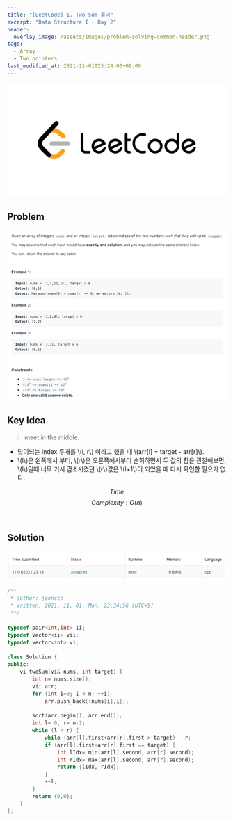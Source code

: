 ```yaml
---
title: "[LeetCode] 1. Two Sum 풀이"
excerpt: "Data Structure I - Day 2"
header:
  overlay_image: /assets/images/problem-solving-common-header.png
tags:
  - Array
  - Two pointers
last_modified_at: 2021-11-01T23:24:00+09:00
---
```

<a href="https://leetcode.com/">
    <img src="/assets/images/leetcode-logo.jpeg"/>
</a>

## Problem
<a href="https://leetcode.com/problems/two-sum/">
    <img src="/assets/images/leetcode-1.png"/>
</a>

<br/>

## Key Idea
> meet in the middle.

- 답이되는 index 두개를 \\(l, r\\) 이라고 했을 때 \\(arr[l] = target - arr[r]\\).
- \\(l\\)은 왼쪽에서 부터, \\(r\\)은 오른쪽에서부터 순회하면서 두 값의 합을 관찰해보면, \\(l\\)일때 너무 커서 감소시켰던 \\(r\\)값은 \\(l+1\\)이 되었을 때 다시 확인할 필요가 없다.

$$ Time $$ $$ Complexity: O(n) $$

<br/>

## Solution
<img src="/assets/images/leetcode-1-result.png"/>

```cpp
/**
 * author: jooncco
 * written: 2021. 11. 01. Mon. 23:34:56 [UTC+9]
 **/

typedef pair<int,int> ii;
typedef vector<ii> vii;
typedef vector<int> vi;

class Solution {
public:
    vi twoSum(vi& nums, int target) {
        int n= nums.size();
        vii arr;
        for (int i=0; i < n; ++i)
            arr.push_back({nums[i],i});

        sort(arr.begin(), arr.end());
        int l= 0, r= n-1;
        while (l < r) {
            while (arr[l].first+arr[r].first > target) --r;
            if (arr[l].first+arr[r].first == target) {
                int lIdx= min(arr[l].second, arr[r].second);
                int rIdx= max(arr[l].second, arr[r].second);
                return {lIdx, rIdx};
            }
            ++l;
        }
        return {0,0};
    }
};

```